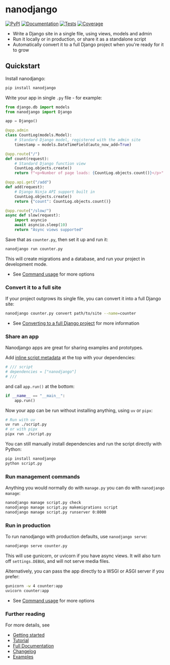 # nanodjango

[![PyPI](https://img.shields.io/pypi/v/nanodjango.svg)](https://pypi.org/project/nanodjango/)
[![Documentation](https://readthedocs.org/projects/nanodjango/badge/?version=latest)](https://nanodjango.readthedocs.io/en/latest/)
[![Tests](https://github.com/radiac/nanodjango/actions/workflows/ci.yml/badge.svg)](https://github.com/radiac/nanodjango/actions/workflows/ci.yml)
[![Coverage](https://codecov.io/gh/radiac/nanodjango/branch/main/graph/badge.svg?token=BCNM45T6GI)](https://codecov.io/gh/radiac/nanodjango)

* Write a Django site in a single file, using views, models and admin
* Run it locally or in production, or share it as a standalone script
* Automatically convert it to a full Django project when you're ready for it to grow


## Quickstart

Install nanodjango:

```sh
pip install nanodjango
```

Write your app in single `.py` file - for example:

```python
from django.db import models
from nanodjango import Django

app = Django()

@app.admin
class CountLog(models.Model):
    # Standard Django model, registered with the admin site
    timestamp = models.DateTimeField(auto_now_add=True)

@app.route("/")
def count(request):
    # Standard Django function view
    CountLog.objects.create()
    return f"<p>Number of page loads: {CountLog.objects.count()}</p>"

@app.api.get("/add")
def add(request):
    # Django Ninja API support built in
    CountLog.objects.create()
    return {"count": CountLog.objects.count()}

@app.route("/slow/")
async def slow(request):
    import asyncio
    await asyncio.sleep(10)
    return "Async views supported"
```

Save that as `counter.py`, then set it up and run it:

```sh
nanodjango run counter.py
```

This will create migrations and a database, and run your project in development mode.

* See [Command usage](https://nanodjango.readthedocs.io/en/latest/usage.html)
  for more options

### Convert it to a full site

If your project outgrows its single file, you can convert it into a full Django site:

```sh
nanodjango counter.py convert path/to/site --name=counter
```

* See
  [Converting to a full Django project](https://nanodjango.readthedocs.io/en/latest/convert.html)
  for more information


### Share an app

Nanodjango apps are great for sharing examples and prototypes.

Add [inline script metadata](https://peps.python.org/pep-0723/) at the top with your
dependencies:

```python
# /// script
# dependencies = ["nanodjango"]
# ///
```

and call `app.run()` at the bottom:

```python
if __name__ == "__main__":
    app.run()
```

Now your app can be run without installing anything, using `uv` or `pipx`:

```sh
# Run with uv
uv run ./script.py
# or with pipx
pipx run ./script.py
```

You can still manually install dependencies and run the script directly with Python:

```sh
pip install nanodjango
python script.py
```


### Run management commands

Anything you would normally do with `manage.py` you can do with `nanodjango manage`:
```sh
nanodjango manage script.py check
nanodjango manage script.py makemigrations script
nanodjango manage script.py runserver 0:8000
```


### Run in production

To run nanodjango with production defaults, use ``nanodjango serve``:
```sh
nanodjango serve counter.py
```

This will use gunicorn, or uvicorn if you have async views. It will also turn off
`settings.DEBUG`, and will not serve media files.

Alternatively, you can pass the app directly to a WSGI or ASGI server if you prefer:
```sh
gunicorn -w 4 counter:app
uvicorn counter:app
```
* See [Command usage](https://nanodjango.readthedocs.io/en/latest/usage.html)
  for more options

### Further reading

For more details, see

* [Getting started](https://nanodjango.readthedocs.io/en/latest/get_started.html)
* [Tutorial](https://nanodjango.readthedocs.io/en/latest/tutorial.html)
* [Full Documentation](https://nanodjango.readthedocs.io/en/latest/index.html)
* [Changelog](https://nanodjango.readthedocs.io/en/latest/changelog.html)
* [Examples](https://github.com/radiac/nanodjango/tree/main/examples)
